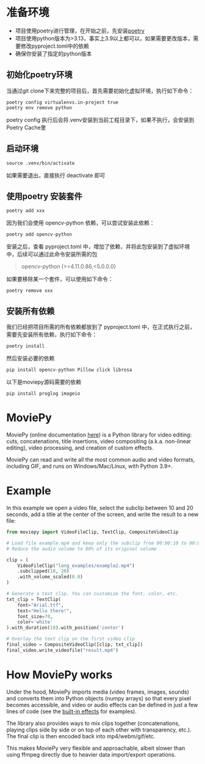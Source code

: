 # 准备环境
- 项目使用poetry进行管理，在开始之前，先安装[poetry](https://blog.kyomind.tw/python-poetry/)
- 项目使用python版本为>3.13，事实上3.9以上都可以，如果需要更改版本，需要修改pyproject.toml中的依赖
- 确保你安装了指定的python版本

## 初始化poetry环境
当通过git clone下来完整的项目后，首先需要初始化虚拟环境，执行如下命令：
```commandline
poetry config virtualenvs.in-project true
poetry env remove python
```
poetry config 执行后会将.venv安装到当前工程目录下，如果不执行，会安装到Poetry Cache里

## 启动环境
```commandline
source .venv/bin/activate
```
如果需要退出，直接执行 deactivate 即可

## 使用poetry 安装套件
```commandline
poetry add xxx
```

因为我们会使用 opencv-python 依赖，可以尝试安装此依赖：
```commandline
poetry add opencv-python
```
安装之后，查看 pyproject.toml 中，增加了依赖，并将此包安装到了虚拟环境中，后续可以通过此命令安装所需的包
> opencv-python (>=4.11.0.86,<5.0.0.0)

如果要移除某一个套件，可以使用如下命令：
```commandline
poetry remove xxx
```

## 安装所有依赖
我们已经把项目所需的所有依赖都放到了 pyproject.toml 中，在正式执行之前，需要先安装所有依赖，执行如下命令：
```commandline
poetry install
```

然后安装必要的依赖
```commandline
pip install opencv-python Pillow click librosa
```

以下是moviepy源码需要的依赖
```commandline
pip install proglog imageio
```

# MoviePy

MoviePy (online documentation [here](https://zulko.github.io/moviepy/)) is a Python library for video editing: cuts, concatenations, title insertions, video compositing (a.k.a. non-linear editing), video processing, and creation of custom effects.

MoviePy can read and write all the most common audio and video formats, including GIF, and runs on Windows/Mac/Linux, with Python 3.9+.

# Example

In this example we open a video file, select the subclip between 10 and
20 seconds, add a title at the center of the screen, and write the
result to a new file:

``` python
from moviepy import VideoFileClip, TextClip, CompositeVideoClip

# Load file example.mp4 and keep only the subclip from 00:00:10 to 00:00:20
# Reduce the audio volume to 80% of its original volume

clip = (
    VideoFileClip("long_examples/example2.mp4")
    .subclipped(10, 20)
    .with_volume_scaled(0.8)
)

# Generate a text clip. You can customize the font, color, etc.
txt_clip = TextClip(
    font="Arial.ttf",
    text="Hello there!",
    font_size=70,
    color='white'
).with_duration(10).with_position('center')

# Overlay the text clip on the first video clip
final_video = CompositeVideoClip([clip, txt_clip])
final_video.write_videofile("result.mp4")
```

# How MoviePy works

Under the hood, MoviePy imports media (video frames, images, sounds) and converts them into Python objects (numpy arrays) so that every pixel becomes accessible, and video or audio effects can be defined in just a few lines of code (see the [built-in effects]() for examples).

The library also provides ways to mix clips together (concatenations, playing clips side by side or on top of each other with transparency, etc.). The final clip is then encoded back into mp4/webm/gif/etc.

This makes MoviePy very flexible and approachable, albeit slower than using ffmpeg directly due to heavier data import/export operations.